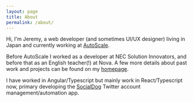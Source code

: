 ```yaml
---
layout: page
title: About
permalink: /about/
---
```


Hi, I'm Jeremy, a web developer (and sometimes UI/UX designer) living in Japan and currently working at [AutoScale](https://autoscale.jp).  

Before AutoScale I worked as a developer at NEC Solution Innovators, and before that as an English teacher(!) at Nova. 
A few more details about past work and projects can be found on my [homepage](https://jjohns.com).

I have worked in Angular/Typescript but mainly work in React/Typescript now, primary developing the [SocialDog](https://social-dog.net/en) Twitter account management/automation app.
